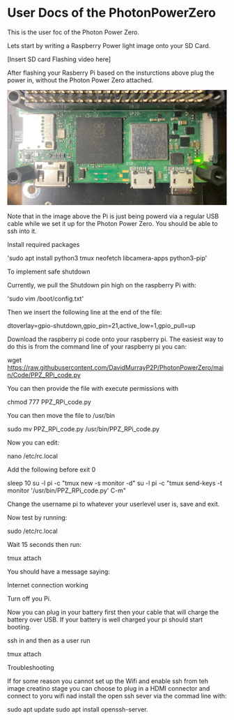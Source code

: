 # User Docs of the PhotonPowerZero

This is the user foc of the Photon Power Zero.

Lets start by writing a Raspberry Power light image onto your SD Card. 

[Insert SD card Flashing video here]

After flashing your Rasberry Pi based on the insturctions above plug the power in, without the Photon Power Zero attached. 

![Alt text](img/RPi.jpg?raw=true "Title")

Note that in the image above the Pi is just being powerd via a regular USB cable while we set it up for the Photon Power Zero. You should be able to ssh into it.

Install required packages

'sudo apt install python3 tmux neofetch libcamera-apps python3-pip'

To implement safe shutdown

Currently, we pull the Shutdown pin high on the raspberry Pi with:

'sudo vim /boot/config.txt'

Then we insert the following line at the end of the file:

dtoverlay=gpio-shutdown,gpio_pin=21,active_low=1,gpio_pull=up

Download the raspberry pi code onto your raspberry pi. The easiest way to do this is from the command line of your raspberry pi you can:

wget https://raw.githubusercontent.com/DavidMurrayP2P/PhotonPowerZero/main/Code/PPZ_RPi_code.py

You can then provide the file with execute permissions with

chmod 777 PPZ_RPi_code.py

You can then move the file to /usr/bin

sudo mv PPZ_RPi_code.py /usr/bin/PPZ_RPi_code.py

Now you can edit:

nano /etc/rc.local 

Add the following before exit 0

sleep 10
su -l pi -c "tmux new -s monitor -d"
su -l pi -c "tmux send-keys -t monitor '/usr/bin/PPZ_RPi_code.py' C-m"

Change the username pi to whatever your userlevel user is, save and exit.

Now test by running:

sudo /etc/rc.local

Wait 15 seconds then run:

tmux attach

You should have a message saying:

Internet connection working

Turn off you Pi.

Now you can plug in your battery first then your cable that will charge the battery over USB. If your battery is well charged your pi should start booting.

ssh in and then as a user run

tmux attach


Troubleshooting

If for some reason you cannot set up the Wifi and enable ssh from teh image creatino stage you can choose to plug in a HDMI connector  and connect to yoru wifi nad install the open ssh sever via the commad line with:

sudo apt update 
sudo apt install openssh-server.


